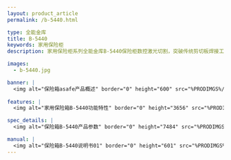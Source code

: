 ```yaml
---
layout: product_article
permalink: /b-5440.html

type: 全能金库
title: B-5440
keywords: 家用保险柜
description: 家用保险柜系列全能金库B-5440保险柜数控激光切割，突破传统剪切板焊接工艺，门板和箱体之间间隙精确到1mm，工艺与技术的完美结合。

images: 
  - b-5440.jpg

banner: |
  <img alt="保险箱asafe产品概述" border="0" height="600" src="%PRODIMGS%/b-5440-banner.jpg" width="1000" />
  
features: |
  <img alt="家用保险箱B-5440功能特性" border="0" height="3656" src="%PRODIMGS%/b-5440-cpgs.jpg" width="1000" />

spec_details: |
  <img alt="保险箱B-5440产品参数" border="0" height="7484" src="%PRODIMGS%/b-5440-gntz.jpg" width="1000" />

manual: |
  <img alt="保险箱B-5440说明书01" border="0" height="601" src="%PRODIMGS%/b-5440-cpcs.jpg" width="1000" />  
---
```

